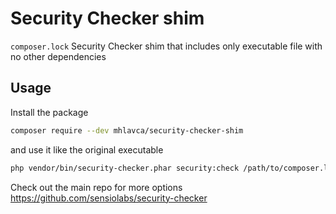 # Security Checker shim

`composer.lock` Security Checker shim that includes only executable file with no other dependencies

## Usage

Install the package

```bash
composer require --dev mhlavca/security-checker-shim
```

and use it like the original executable

```bash
php vendor/bin/security-checker.phar security:check /path/to/composer.lock
```

Check out the main repo for more options https://github.com/sensiolabs/security-checker
